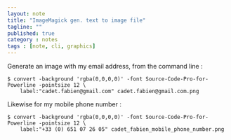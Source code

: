 ```yaml
---
layout: note
title: "ImageMagick gen. text to image file"
tagline: ""
published: true
category : notes
tags : [note, cli, graphics]
---
```


Generate an image with my email address, from the command line :

    $ convert -background 'rgba(0,0,0,0)' -font Source-Code-Pro-for-Powerline -pointsize 12 \
        label:"cadet.fabien@gmail.com" cadet.fabien@gmail.com.png

Likewise for my mobile phone number :

    $ convert -background 'rgba(0,0,0,0)' -font Source-Code-Pro-for-Powerline -pointsize 12 \
        label:"+33 (0) 651 07 26 05" cadet_fabien_mobile_phone_number.png

